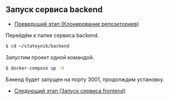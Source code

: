 ## Запуск сервиса backend
- [Преведущий этап (Клонирование репозиториев)](./3-repo-clone.md)

Перейдём к папке сервиса backend.
```bash
$ cd ~/stateynik/backend
```
Запустим проект одной командой.
```bash
$ docker-compose up -d
```
Бэкенд будет запущен на порту 3001, продолждим установку.

- [Следующий этап (Запуск сервиса frontend)](./5-frontend.md)
